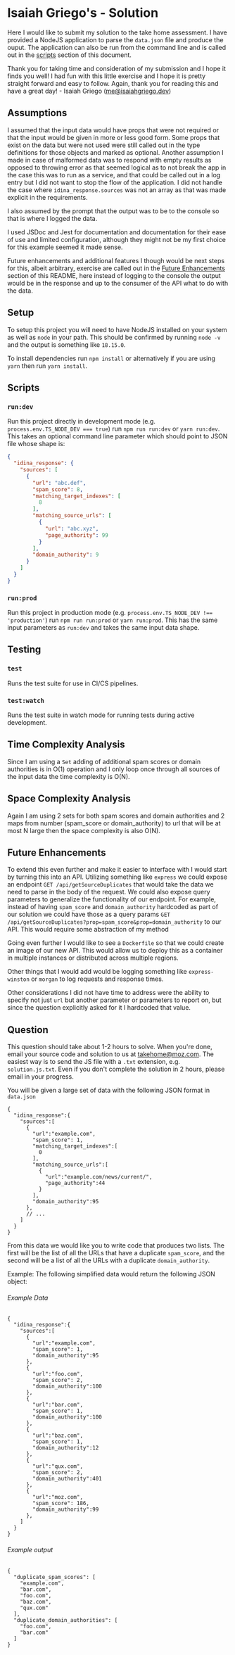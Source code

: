 # Isaiah Griego's - Solution

Here I would like to submit my solution to the take home assessment. I have provided a NodeJS application to parse the `data.json` file and produce the ouput. The application can also be run from the command line and is called out in the [scripts](#scripts) section of this document.

Thank you for taking time and consideration of my submission and I hope it finds you well! I had fun with this little exercise and I hope it is pretty straight forward and easy to follow. Again, thank you for reading this and have a great day! - Isaiah Griego (me@isaiahgriego.dev)

## Assumptions

I assumed that the input data would have props that were not required or that the input would be given in more or less good form. Some props that exist on the data but were not used were still called out in the type definitions for those objects and marked as optional. Another assumption I made in case of malformed data was to respond with empty results as opposed to throwing error as that seemed logical as to not break the app in the case this was to run as a service, and that could be called out in a log entry but I did not want to stop the flow of the application. I did not handle the case where `idina_response.sources` was not an array as that was made explicit in the requirements.

I also assumed by the prompt that the output was to be to the console so that is where I logged the data.

I used JSDoc and Jest for documentation and documentation for their ease of use and limited configuration, although they might not be my first choice for this example seemed it made sense.

Future enhancements and additional features I though would be next steps for this, albeit arbitrary, exercise are called out in the [Future Enhancements](#future-enhancements) section of this README, here instead of logging to the console the output would be in the response and up to the consumer of the API what to do with the data.

## Setup

To setup this project you will need to have NodeJS installed on your system as well as `node` in your path. This should be confirmed by running `node -v` and the output is something like `18.15.0`.

To install dependencies run `npm install` or alternatively if you are using `yarn` then run `yarn install`.

## Scripts

### `run:dev`

Run this project directly in development mode (e.g. `process.env.TS_NODE_DEV === true`) run `npm run run:dev` or `yarn run:dev`. This takes an optional command line parameter which should point to JSON file whose shape is:

```json
{
  "idina_response": {
    "sources": [
      {
        "url": "abc.def",
        "spam_score": 8,
        "matching_target_indexes": [
          8
        ],
        "matching_source_urls": [
          {
            "url": "abc.xyz",
            "page_authority": 99
          }
        ],
        "domain_authority": 9
      }
    ]
  }
}
```

### `run:prod`

Run this project in production mode (e.g. `process.env.TS_NODE_DEV !== 'production'`) run `npm run run:prod` or `yarn run:prod`. This has the same input parameters as `run:dev` and takes the same input data shape.

## Testing

### `test`

Runs the test suite for use in CI/CS pipelines.

### `test:watch`

Runs the test suite in watch mode for running tests during active development.

## Time Complexity Analysis

Since I am using a `Set` adding of additional spam scores or domain authorities is in O(1) operation and I only loop once through all sources of the input data the time complexity is O(N).

## Space Complexity Analysis

Again I am using 2 sets for both spam scores and domain authorities and 2 maps from number (spam_score or domain_authority) to url that will be at most N large then the space complexity is also O(N).

## Future Enhancements

To extend this even further and make it easier to interface with I would start by turning this into an API. Utilizing something like `express` we could expose an endpoint `GET /api/getSourceDuplicates` that would take the data we need to parse in the body of the request. We could also expose query parameters to generalize the functionality of our endpoint. For example, instead of having `spam_score` and `domain_authority` hardcoded as part of our solution we could have those as a query params `GET /api/getSourceDuplicates?prop=spam_score&prop=domain_authority` to our API. This would require some abstraction of my method 

Going even further I would like to see a `Dockerfile` so that we could create an image of our new API. This would allow us to deploy this as a container in multiple instances or distributed across multiple regions.

Other things that I would add would be logging something like `express-winston` or `morgan` to log requests and response times.

Other considerations I did not have time to address were the ability to specify not just `url` but another parameter or parameters to report on, but since the question explicitly asked for it I hardcoded that value.

## Question
This question should take about 1-2 hours to solve. When you're done, email your source code and solution to us at takehome@moz.com. The easiest way is to send the JS file with a `.txt` extension, e.g. `solution.js.txt`. Even if you don't complete the solution in 2 hours, please email in your progress.

You will be given a large set of data with the following JSON format in `data.json`
```
{
  "idina_response":{
    "sources":[
      {
        "url":"example.com",
        "spam_score": 1,
        "matching_target_indexes":[
          0
        ],
        "matching_source_urls":[
          {
            "url":"example.com/news/current/",
            "page_authority":44
          }
        ],
        "domain_authority":95
      },
      // ...
    ]
  }
}
```
From this data we would like you to write code that produces two lists. The first will be the list of all the URLs that have a duplicate `spam_score`, and the second will be a list of all the URLs with a duplicate `domain_authority`.

Example: The following simplified data would return the following JSON object:

###### Example Data
```
{
  "idina_response":{
    "sources":[
      {
        "url":"example.com",
        "spam_score": 1,
        "domain_authority":95
      },
      {
        "url":"foo.com",
        "spam_score": 2,
        "domain_authority":100
      },
      {
        "url":"bar.com",
        "spam_score": 1,
        "domain_authority":100
      },
      {
        "url":"baz.com",
        "spam_score": 1,
        "domain_authority":12
      },
      {
        "url":"qux.com",
        "spam_score": 2,
        "domain_authority":401
      },
      {
        "url":"moz.com",
        "spam_score": 186,
        "domain_authority":99
      },
    ]
  }
}
```
###### Example output
```
{
  "duplicate_spam_scores": [
    "example.com", 
    "bar.com",
    "foo.com",
    "baz.com",
    "qux.com"
  ],
  "duplicate_domain_authorities": [
    "foo.com",
    "bar.com"
  ]
}
```
